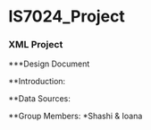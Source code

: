 # IS7024_Project
### XML Project

***Design Document

**Introduction:


**Data Sources:

**Group Members:
*Shashi & Ioana
